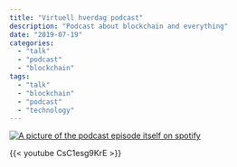 ```yaml
---
title: "Virtuell hverdag podcast"
description: "Podcast about blockchain and everything"
date: "2019-07-19"
categories:
  - "talk"
  - "podcast"
  - "blockchain"
tags:
  - "talk"
  - "blockchain"
  - "podcast"
  - "technology"
---
```

<a href="https://open.spotify.com/episode/35aHcsZhkSy0iFfxrhCCvI" target="_blank"><img src="/images/virtuelhverdagspotifypodcastpic.png" alt="A picture of the podcast episode itself on spotify"></a>

{{< youtube CsC1esg9KrE >}}


